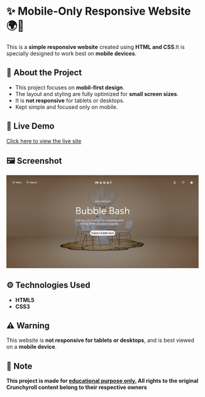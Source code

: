 # ✨ Mobile-Only Responsive Website 🌍📲

This is a **simple responsive website** created using **HTML and CSS**.It is specially designed to work best on **mobile devices**.

## 📱 About the Project

- This project focuses on **mobil-first design**.
- The layout and styling are fully optimized for **small screen sizes**.
- It is **not responsive** for tablets or desktops.
- Kept simple and focused only on mobile.

## 🚀 Live Demo
[Click here to view the live site](https://ibrahimpatel-63.github.io/Moooi-Website/)

## 🖼️ Screenshot
[![Screenshot](./images/screenshot.png)](./images/screenshot.png)

## ⚙️ Technologies Used

- **HTML5**
- **CSS3**

## ⚠️ Warning

This website is **not responsive for tablets or desktops**, and is best viewed on a **mobile device**.

## 📝 Note

**This project is made for <u>educational purpose only.</u> All rights to the original Crunchyroll content belong to their respective owners**


